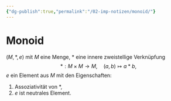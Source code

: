 ```yaml
---
{"dg-publish":true,"permalink":"/02-imp-notizen/monoid/"}
---
```


# Monoid
$(M, *, e)$ mit $M$ eine Menge, $*$ eine innere zweistellige Verknüpfung $$*:M\times M\to M, \quad (a,b)\mapsto a*b, $$ $e$ ein Element aus $M$ mit den Eigenschaften: 
1. Assoziativität von $*$,
2. $e$ ist neutrales Element.